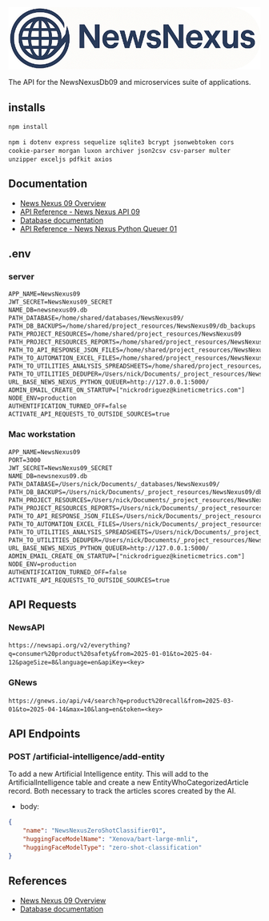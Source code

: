 ![Logo](./docs/images/logoAndNameRound.png)

The API for the NewsNexusDb09 and microservices suite of applications.

## installs

```
npm install
```

`npm i dotenv express sequelize sqlite3 bcrypt jsonwebtoken cors cookie-parser morgan luxon archiver json2csv csv-parser multer unzipper exceljs pdfkit axios`

## Documentation

- [News Nexus 09 Overview](./docs/NEWS_NEXUS_09.md)
- [API Reference - News Nexus API 09](./docs/API_REFERENCE_API_09.md)
- [Database documentation](./docs/DATABASE_OVERVIEW.md)
- [API Reference - News Nexus Python Queuer 01](./docs/API_REFERENCE_PYTHON_QUEUER_01.md)

## .env 

### server

```
APP_NAME=NewsNexus09
JWT_SECRET=NewsNexus09_SECRET
NAME_DB=newsnexus09.db
PATH_DATABASE=/home/shared/databases/NewsNexus09/
PATH_DB_BACKUPS=/home/shared/project_resources/NewsNexus09/db_backups
PATH_PROJECT_RESOURCES=/home/shared/project_resources/NewsNexus09
PATH_PROJECT_RESOURCES_REPORTS=/home/shared/project_resources/NewsNexus09/reports
PATH_TO_API_RESPONSE_JSON_FILES=/home/shared/project_resources/NewsNexus09/api_response_json_files
PATH_TO_AUTOMATION_EXCEL_FILES=/home/shared/project_resources/NewsNexus09/utilities/automation_excel_files
PATH_TO_UTILITIES_ANALYSIS_SPREADSHEETS=/home/shared/project_resources/NewsNexus09/utilities/analysis_spreadsheets
PATH_TO_UTILITIES_DEDUPER=/Users/nick/Documents/_project_resources/NewsNexus09/utilities/deduper
URL_BASE_NEWS_NEXUS_PYTHON_QUEUER=http://127.0.0.1:5000/
ADMIN_EMAIL_CREATE_ON_STARTUP=["nickrodriguez@kineticmetrics.com"]
NODE_ENV=production
AUTHENTIFICATION_TURNED_OFF=false
ACTIVATE_API_REQUESTS_TO_OUTSIDE_SOURCES=true
```
### Mac workstation

```
APP_NAME=NewsNexus09
PORT=3000
JWT_SECRET=NewsNexus09_SECRET
NAME_DB=newsnexus09.db
PATH_DATABASE=/Users/nick/Documents/_databases/NewsNexus09/
PATH_DB_BACKUPS=/Users/nick/Documents/_project_resources/NewsNexus09/db_backups
PATH_PROJECT_RESOURCES=/Users/nick/Documents/_project_resources/NewsNexus09
PATH_PROJECT_RESOURCES_REPORTS=/Users/nick/Documents/_project_resources/NewsNexus09/reports
PATH_TO_API_RESPONSE_JSON_FILES=/Users/nick/Documents/_project_resources/NewsNexus09/api_response_json_files
PATH_TO_AUTOMATION_EXCEL_FILES=/Users/nick/Documents/_project_resources/NewsNexus09/utilities/automation_excel_files
PATH_TO_UTILITIES_ANALYSIS_SPREADSHEETS=/Users/nick/Documents/_project_resources/NewsNexus09/utilities/analysis_spreadsheets
PATH_TO_UTILITIES_DEDUPER=/Users/nick/Documents/_project_resources/NewsNexus09/utilities/deduper
URL_BASE_NEWS_NEXUS_PYTHON_QUEUER=http://127.0.0.1:5000/
ADMIN_EMAIL_CREATE_ON_STARTUP=["nickrodriguez@kineticmetrics.com"]
NODE_ENV=production
AUTHENTIFICATION_TURNED_OFF=false
ACTIVATE_API_REQUESTS_TO_OUTSIDE_SOURCES=true
```

## API Requests

### NewsAPI

`https://newsapi.org/v2/everything?q=consumer%20product%20safety&from=2025-01-01&to=2025-04-12&pageSize=8&language=en&apiKey=<key>`

### GNews

`https://gnews.io/api/v4/search?q=product%20recall&from=2025-03-01&to=2025-04-14&max=10&lang=en&token=<key>`

## API Endpoints

### POST /artificial-intelligence/add-entity

To add a new Artificial Intelligence entity. This will add to the ArtificialIntelligence table and create a new EntityWhoCategorizedArticle record. Both necessary to track the articles scores created by the AI.

- body:

```json
{
	"name": "NewsNexusZeroShotClassifier01",
	"huggingFaceModelName": "Xenova/bart-large-mnli",
	"huggingFaceModelType": "zero-shot-classification"
}
```

## References

- [News Nexus 09 Overview](./docs/NEWS_NEXUS_09.md)
- [Database documentation](./docs/DATABASE_OVERVIEW.md)
